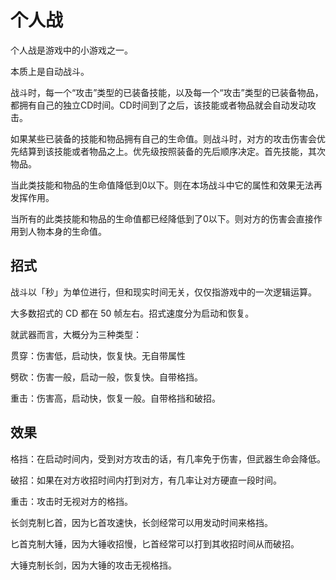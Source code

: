 # 个人战

个人战是游戏中的小游戏之一。

本质上是自动战斗。


战斗时，每一个“攻击”类型的已装备技能，以及每一个“攻击”类型的已装备物品，都拥有自己的独立CD时间。CD时间到了之后，该技能或者物品就会自动发动攻击。

如果某些已装备的技能和物品拥有自己的生命值。则战斗时，对方的攻击伤害会优先结算到该技能或者物品之上。优先级按照装备的先后顺序决定。首先技能，其次物品。

当此类技能和物品的生命值降低到0以下。则在本场战斗中它的属性和效果无法再发挥作用。

当所有的此类技能和物品的生命值都已经降低到了0以下。则对方的伤害会直接作用到人物本身的生命值。

## 招式

战斗以「秒」为单位进行，但和现实时间无关，仅仅指游戏中的一次逻辑运算。

大多数招式的 CD 都在 50 帧左右。招式速度分为启动和恢复。

就武器而言，大概分为三种类型：

贯穿：伤害低，启动快，恢复快。无自带属性

劈砍：伤害一般，启动一般，恢复快。自带格挡。

重击：伤害高，启动快，恢复一般。自带格挡和破招。

## 效果

格挡：在启动时间内，受到对方攻击的话，有几率免于伤害，但武器生命会降低。

破招：如果在对方收招时间内打到对方，有几率让对方硬直一段时间。

重击：攻击时无视对方的格挡。

长剑克制匕首，因为匕首攻速快，长剑经常可以用发动时间来格挡。

匕首克制大锤，因为大锤收招慢，匕首经常可以打到其收招时间从而破招。

大锤克制长剑，因为大锤的攻击无视格挡。